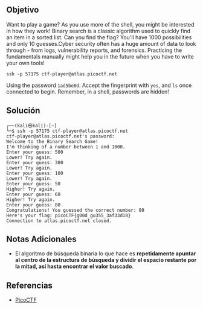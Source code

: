 ## Objetivo
Want to play a game? As you use more of the shell, you might be interested in how they work! Binary search is a classic algorithm used to quickly find an item in a sorted list. Can you find the flag? You'll have 1000 possibilities and only 10 guesses.Cyber security often has a huge amount of data to look through - from logs, vulnerability reports, and forensics. Practicing the fundamentals manually might help you in the future when you have to write your own tools!

`ssh -p 57175 ctf-player@atlas.picoctf.net`

Using the password `1ad5be0d`. Accept the fingerprint with `yes`, and `ls` once connected to begin. Remember, in a shell, passwords are hidden!
## Solución
```
┌──(kali㉿kali)-[~]
└─$ ssh -p 57175 ctf-player@atlas.picoctf.net
ctf-player@atlas.picoctf.net's password: 
Welcome to the Binary Search Game!
I'm thinking of a number between 1 and 1000.
Enter your guess: 500
Lower! Try again.
Enter your guess: 300
Lower! Try again.
Enter your guess: 100
Lower! Try again.
Enter your guess: 50
Higher! Try again.
Enter your guess: 60
Higher! Try again.
Enter your guess: 80
Congratulations! You guessed the correct number: 80
Here's your flag: picoCTF{g00d_gu355_3af33d18}
Connection to atlas.picoctf.net closed.
```
## Notas Adicionales
- El algoritmo de búsqueda binaria lo que hace es **repetidamente apuntar al centro de la estructura de búsqueda y dividir el espacio restante por la mitad, así hasta encontrar el valor buscado**.
## Referencias
- [PicoCTF](https://play.picoctf.org)